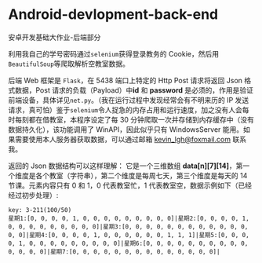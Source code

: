 # Android-devlopment-back-end

安卓开发基础大作业-后端部分

利用我自己的学号密码通过`selenium`获得登录教务的 Cookie，然后用`BeautifulSoup`等爬取解析空教室数据。

后端 Web 框架是 `Flask`，在 5438 端口上特定的 Http Post 请求将返回 Json 格式数据，Post 请求的负载（Payload）中**id** 和 **password** 是必须的，作用是验证前端设备，具体详见`net.py`。（我在运行过程中发现经常会有不明来历的 IP 发送请求，真可怕）鉴于`selenium`令人捉急的内存占用和运行速度，加之没有人会每时每刻都在借教室，本程序设定了每 30 分钟爬取一次并存储到内存缓存中（没有数据持久化），该功能调用了 WinAPI，因此似乎只有 WindowsServer 能用。如果需要使用本人服务器获取数据，可以通过邮箱 kevin_lgh@foxmail.com 联系我。

返回的 Json 数据结构可以这样理解：
它是一个三维数组 **data[n][7][14]**，第一个维度是各个教室（字符串），第二个维度是每周七天，第三个维度是每天的 14 节课。元素内容只有 0 和 1，0 代表教室忙，1 代表教室空，数据示例如下（已经经过初步处理）:

```
key: 3-211(100/50)
星期1:[0, 0, 0, 0, 1, 0, 0, 0, 0, 0, 0, 0, 0, 0]|星期2:[0, 0, 0, 0, 1, 0, 0, 0, 0, 0, 0, 0, 0, 0]|星期3:[0, 0, 0, 0, 0, 0, 0, 0, 0, 0, 0, 0, 0, 0]|星期4:[0, 0, 0, 0, 1, 0, 0, 0, 0, 0, 0, 1, 1, 1]|星期5:[0, 0, 0, 0, 1, 0, 0, 0, 0, 0, 0, 0, 0, 0]|星期6:[0, 0, 0, 0, 0, 0, 0, 0, 0, 0, 0, 0, 0, 0]|星期7:[0, 0, 0, 0, 0, 0, 0, 0, 0, 0, 0, 0, 0, 0]|

```
